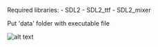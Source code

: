 Required libraries:
	- SDL2
	- SDL2_ttf
	- SDL2_mixer

Put 'data' folder with executable file


![alt text](https://i.imgur.com/tAtjZGI.jpeg)
